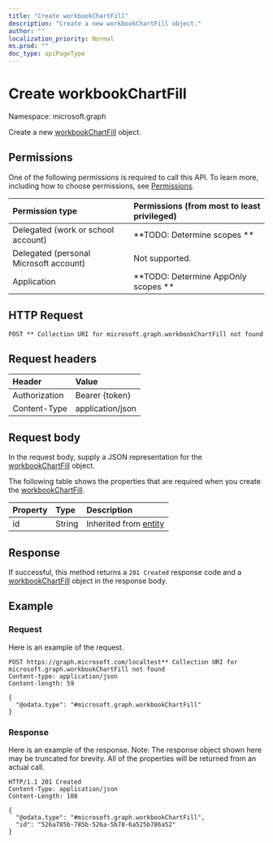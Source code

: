 ```yaml
---
title: "Create workbookChartFill"
description: "Create a new workbookChartFill object."
author: ""
localization_priority: Normal
ms.prod: ""
doc_type: apiPageType
---
```


# Create workbookChartFill

Namespace: microsoft.graph

Create a new [workbookChartFill](../resources/workbookchartfill.md) object.

## Permissions
One of the following permissions is required to call this API. To learn more, including how to choose permissions, see [Permissions](/concepts/permissions-reference.md).

|Permission type|Permissions (from most to least privileged)|
|:---|:---|
|Delegated (work or school account)|**TODO: Determine scopes **|
|Delegated (personal Microsoft account)|Not supported.|
|Application|**TODO: Determine AppOnly scopes **|

## HTTP Request
<!-- {
  "blockType": "ignored"
}
-->
``` http
POST ** Collection URI for microsoft.graph.workbookChartFill not found
```

## Request headers
|Header|Value|
|:---|:---|
|Authorization|Bearer {token}|
|Content-Type|application/json|

## Request body
In the request body, supply a JSON representation for the [workbookChartFill](../resources/workbookchartfill.md) object.

The following table shows the properties that are required when you create the [workbookChartFill](../resources/workbookchartfill.md).

|Property|Type|Description|
|:---|:---|:---|
|id|String| Inherited from [entity](../resources/entity.md)|



## Response
If successful, this method returns a `201 Created` response code and a [workbookChartFill](../resources/workbookchartfill.md) object in the response body.

## Example

### Request
Here is an example of the request.
<!-- {
  "blockType": "request",
  "name": "create_workbookchartfill_from_"
}
-->
``` http
POST https://graph.microsoft.com/localtest** Collection URI for microsoft.graph.workbookChartFill not found
Content-type: application/json
Content-length: 59

{
  "@odata.type": "#microsoft.graph.workbookChartFill"
}
```

### Response
Here is an example of the response. Note: The response object shown here may be truncated for brevity. All of the properties will be returned from an actual call.
<!-- {
  "blockType": "response",
  "truncated": true,
  "@odata.type": "microsoft.graph.workbookchartfill"
}
-->
``` http
HTTP/1.1 201 Created
Content-Type: application/json
Content-Length: 108

{
  "@odata.type": "#microsoft.graph.workbookChartFill",
  "id": "526a785b-785b-526a-5b78-6a525b786a52"
}
```

